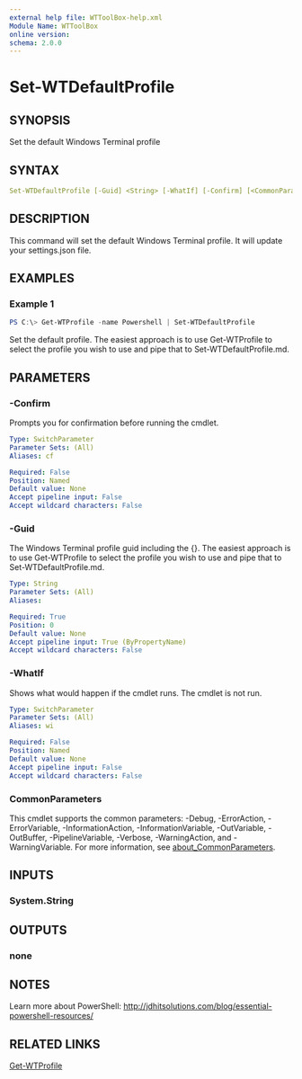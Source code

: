 ```yaml
---
external help file: WTToolBox-help.xml
Module Name: WTToolBox
online version:
schema: 2.0.0
---
```


# Set-WTDefaultProfile

## SYNOPSIS

Set the default Windows Terminal profile

## SYNTAX

```yaml
Set-WTDefaultProfile [-Guid] <String> [-WhatIf] [-Confirm] [<CommonParameters>]
```

## DESCRIPTION

This command will set the default Windows Terminal profile. It will update your settings.json file.

## EXAMPLES

### Example 1

```powershell
PS C:\> Get-WTProfile -name Powershell | Set-WTDefaultProfile
```

Set the default profile. The easiest approach is to use Get-WTProfile to select the profile you wish to use and pipe that to Set-WTDefaultProfile.md.

## PARAMETERS

### -Confirm

Prompts you for confirmation before running the cmdlet.

```yaml
Type: SwitchParameter
Parameter Sets: (All)
Aliases: cf

Required: False
Position: Named
Default value: None
Accept pipeline input: False
Accept wildcard characters: False
```

### -Guid

The Windows Terminal profile guid including the {}. The easiest approach is to use Get-WTProfile to select the profile you wish to use and pipe that to Set-WTDefaultProfile.md.

```yaml
Type: String
Parameter Sets: (All)
Aliases:

Required: True
Position: 0
Default value: None
Accept pipeline input: True (ByPropertyName)
Accept wildcard characters: False
```

### -WhatIf
Shows what would happen if the cmdlet runs.
The cmdlet is not run.

```yaml
Type: SwitchParameter
Parameter Sets: (All)
Aliases: wi

Required: False
Position: Named
Default value: None
Accept pipeline input: False
Accept wildcard characters: False
```

### CommonParameters
This cmdlet supports the common parameters: -Debug, -ErrorAction, -ErrorVariable, -InformationAction, -InformationVariable, -OutVariable, -OutBuffer, -PipelineVariable, -Verbose, -WarningAction, and -WarningVariable. For more information, see [about_CommonParameters](http://go.microsoft.com/fwlink/?LinkID=113216).

## INPUTS

### System.String

## OUTPUTS

### none

## NOTES

Learn more about PowerShell: http://jdhitsolutions.com/blog/essential-powershell-resources/

## RELATED LINKS

[Get-WTProfile](Get-WTProfile.md)
